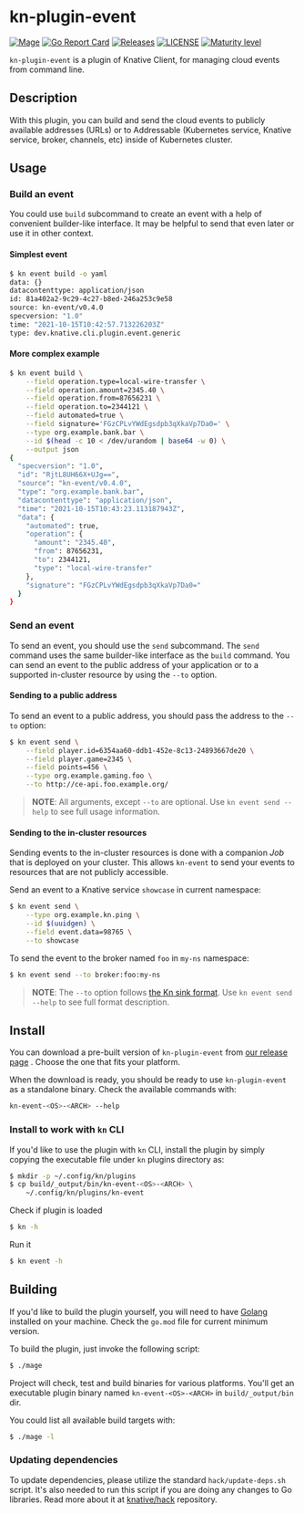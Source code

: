 # kn-plugin-event

[![Mage](https://github.com/knative-extensions/kn-plugin-event/actions/workflows/go.yml/badge.svg?branch=main)](https://github.com/knative-extensions/kn-plugin-event/actions/workflows/go.yml)
[![Go Report Card](https://goreportcard.com/badge/knative-extensions/kn-plugin-event)](https://goreportcard.com/report/knative-extensions/kn-plugin-event)
[![Releases](https://img.shields.io/github/release-pre/knative-extensions/kn-plugin-event.svg?sort=semver)](https://github.com/knative-extensions/kn-plugin-event/releases)
[![LICENSE](https://img.shields.io/github/license/knative-extensions/kn-plugin-event.svg)](https://github.com/knative-extensions/kn-plugin-event/blob/main/LICENSE)
[![Maturity level](https://img.shields.io/badge/Maturity%20level-ALPHA-red)](https://github.com/knative/community/tree/main/mechanics/MATURITY-LEVELS.md)

`kn-plugin-event` is a plugin of Knative Client, for managing cloud events from
command line.

## Description

With this plugin, you can build and send the cloud events to publicly available
addresses (URLs) or to Addressable (Kubernetes service, Knative service, broker,
channels, etc) inside of Kubernetes cluster.

## Usage

### Build an event

You could use `build` subcommand to create an event with a help of convenient
builder-like interface. It may be helpful to send that even later or use it in
other context.

#### Simplest event

```sh
$ kn event build -o yaml
data: {}
datacontenttype: application/json
id: 81a402a2-9c29-4c27-b8ed-246a253c9e58
source: kn-event/v0.4.0
specversion: "1.0"
time: "2021-10-15T10:42:57.713226203Z"
type: dev.knative.cli.plugin.event.generic
```

#### More complex example

```sh
$ kn event build \
    --field operation.type=local-wire-transfer \
    --field operation.amount=2345.40 \
    --field operation.from=87656231 \
    --field operation.to=2344121 \
    --field automated=true \
    --field signature='FGzCPLvYWdEgsdpb3qXkaVp7Da0=' \
    --type org.example.bank.bar \
    --id $(head -c 10 < /dev/urandom | base64 -w 0) \
    --output json
{
  "specversion": "1.0",
  "id": "RjtL8UH66X+UJg==",
  "source": "kn-event/v0.4.0",
  "type": "org.example.bank.bar",
  "datacontenttype": "application/json",
  "time": "2021-10-15T10:43:23.113187943Z",
  "data": {
    "automated": true,
    "operation": {
      "amount": "2345.40",
      "from": 87656231,
      "to": 2344121,
      "type": "local-wire-transfer"
    },
    "signature": "FGzCPLvYWdEgsdpb3qXkaVp7Da0="
  }
}
```

### Send an event

To send an event, you should use the `send` subcommand. The `send` command uses
the same builder-like interface as the `build` command. You can send an event to
the public address of your application or to a supported in-cluster resource by
using the `--to` option.

#### Sending to a public address

To send an event to a public address, you should pass the address to the `--to`
option:

```sh
$ kn event send \
    --field player.id=6354aa60-ddb1-452e-8c13-24893667de20 \
    --field player.game=2345 \
    --field points=456 \
    --type org.example.gaming.foo \
    --to http://ce-api.foo.example.org/
```

> **NOTE**: All arguments, except `--to` are optional. Use
> `kn event send --help` to see full usage information.

#### Sending to the in-cluster resources

Sending events to the in-cluster resources is done with a companion *Job*
that is deployed on your cluster. This allows `kn-event` to send your events to
resources that are not publicly accessible.

Send an event to a Knative service `showcase` in current namespace:

```sh
$ kn event send \
    --type org.example.kn.ping \
    --id $(uuidgen) \
    --field event.data=98765 \
    --to showcase
```

To send the event to the broker named `foo` in `my-ns` namespace:

```sh
$ kn event send --to broker:foo:my-ns
```

> **NOTE**: The `--to` option follows [the Kn sink format](https://github.com/knative/client/blob/main/docs/cmd/kn_trigger_create.md#options).
> Use `kn event send --help` to see full format description.

## Install

You can download a pre-built version of `kn-plugin-event` from
[our release page](https://github.com/knative-extensions/kn-plugin-event/releases)
. Choose the one that fits your platform.

When the download is ready, you should be ready to use `kn-plugin-event` as a
standalone binary. Check the available commands with:

```sh
kn-event-<OS>-<ARCH> --help
```

### Install to work with `kn` CLI

If you'd like to use the plugin with `kn` CLI, install the plugin by simply
copying the executable file under `kn` plugins directory as:

```sh
$ mkdir -p ~/.config/kn/plugins
$ cp build/_output/bin/kn-event-<OS>-<ARCH> \
    ~/.config/kn/plugins/kn-event
```

Check if plugin is loaded

```sh
$ kn -h
```

Run it

```sh
$ kn event -h
```

## Building

If you'd like to build the plugin yourself, you will need to have
[Golang](https://golang.org/) installed on your machine. Check the `go.mod` file
for current minimum version.

To build the plugin, just invoke the following script:

```sh
$ ./mage
```

Project will check, test and build binaries for various platforms. You'll get an
executable plugin binary named `kn-event-<OS>-<ARCH>` in `build/_output/bin`
dir.

You could list all available build targets with:

```sh
$ ./mage -l
```

### Updating dependencies

To update dependencies, please utilize the standard `hack/update-deps.sh`
script. It's also needed to run this script if you are doing any changes to Go
libraries. Read more about it at [knative/hack](https://github.com/knative/hack)
repository.
